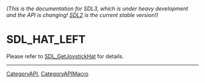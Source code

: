 ###### (This is the documentation for SDL3, which is under heavy development and the API is changing! [SDL2](https://wiki.libsdl.org/SDL2/) is the current stable version!)
# SDL_HAT_LEFT

Please refer to [SDL_GetJoystickHat](SDL_GetJoystickHat) for details.

----
[CategoryAPI](CategoryAPI), [CategoryAPIMacro](CategoryAPIMacro)

